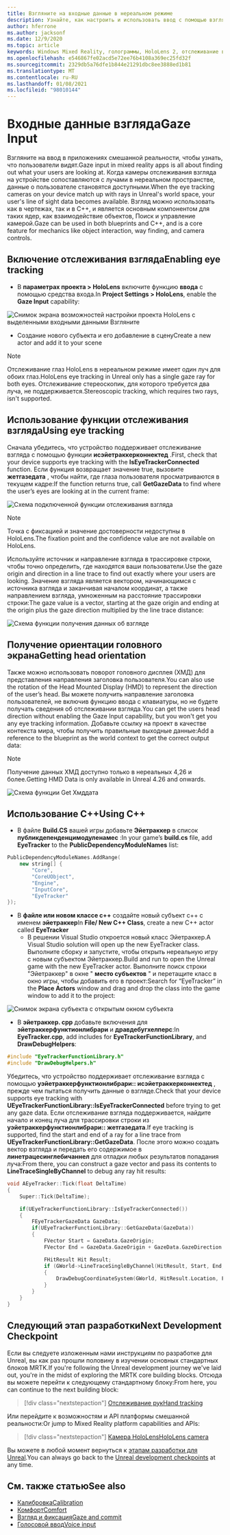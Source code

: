 ```yaml
---
title: Взгляните на входные данные в нереальном режиме
description: Узнайте, как настроить и использовать ввод с помощью взгляда с отслеживанием глаз и ориентацией на голове для приложений HoloLens в нереальном виде.
author: hferrone
ms.author: jacksonf
ms.date: 12/9/2020
ms.topic: article
keywords: Windows Mixed Reality, голограммы, HoloLens 2, отслеживание взгляда, ввод с экрана, подключенный головной дисплей, нереалный механизм, гарнитура смешанной реальности, гарнитура Windows Mixed Reality, гарнитура виртуальной реальности
ms.openlocfilehash: e546867fe02acd5e72ee76b4108a369ec25fd32f
ms.sourcegitcommit: 2329db5a76dfe1b844e21291dbc8ee3888ed1b81
ms.translationtype: MT
ms.contentlocale: ru-RU
ms.lasthandoff: 01/08/2021
ms.locfileid: "98010144"
---
```

# <a name="gaze-input"></a><span data-ttu-id="397f0-104">Входные данные взгляда</span><span class="sxs-lookup"><span data-stu-id="397f0-104">Gaze Input</span></span>

<span data-ttu-id="397f0-105">Взгляните на ввод в приложениях смешанной реальности, чтобы узнать, что пользователи видят.</span><span class="sxs-lookup"><span data-stu-id="397f0-105">Gaze input in mixed reality apps is all about finding out what your users are looking at.</span></span> <span data-ttu-id="397f0-106">Когда камеры отслеживания взгляда на устройстве сопоставляются с лучами в нереальном пространстве, данные о пользователе становятся доступными.</span><span class="sxs-lookup"><span data-stu-id="397f0-106">When the eye tracking cameras on your device match up with rays in Unreal's world space, your user's line of sight data becomes available.</span></span> <span data-ttu-id="397f0-107">Взгляд можно использовать как в чертежах, так и в C++, и является основным компонентом для таких ядер, как взаимодействие объектов, Поиск и управление камерой.</span><span class="sxs-lookup"><span data-stu-id="397f0-107">Gaze can be used in both blueprints and C++, and is a core feature for mechanics like object interaction, way finding, and camera controls.</span></span>

## <a name="enabling-eye-tracking"></a><span data-ttu-id="397f0-108">Включение отслеживания взгляда</span><span class="sxs-lookup"><span data-stu-id="397f0-108">Enabling eye tracking</span></span>

- <span data-ttu-id="397f0-109">В **параметрах проекта > HoloLens** включите функцию **ввода** с помощью средства входа.</span><span class="sxs-lookup"><span data-stu-id="397f0-109">In **Project Settings > HoloLens**, enable the **Gaze Input** capability:</span></span>

![Снимок экрана возможностей настройки проекта HoloLens с выделенными входными данными Взгляните](images/unreal-gaze-img-01.png)

- <span data-ttu-id="397f0-111">Создание нового субъекта и его добавление в сцену</span><span class="sxs-lookup"><span data-stu-id="397f0-111">Create a new actor and add it to your scene</span></span>

> [!NOTE]
> <span data-ttu-id="397f0-112">Отслеживание глаз HoloLens в нереальном режиме имеет один луч для обоих глаз.</span><span class="sxs-lookup"><span data-stu-id="397f0-112">HoloLens eye tracking in Unreal only has a single gaze ray for both eyes.</span></span> <span data-ttu-id="397f0-113">Отслеживание стереоскопик, для которого требуется два луча, не поддерживается.</span><span class="sxs-lookup"><span data-stu-id="397f0-113">Stereoscopic tracking, which requires two rays, isn't supported.</span></span>

## <a name="using-eye-tracking"></a><span data-ttu-id="397f0-114">Использование функции отслеживания взгляда</span><span class="sxs-lookup"><span data-stu-id="397f0-114">Using eye tracking</span></span>

<span data-ttu-id="397f0-115">Сначала убедитесь, что устройство поддерживает отслеживание взгляда с помощью функции **исэйетраккерконнектед** .</span><span class="sxs-lookup"><span data-stu-id="397f0-115">First, check that your device supports eye tracking with the **IsEyeTrackerConnected** function.</span></span>  <span data-ttu-id="397f0-116">Если функция возвращает значение true, вызовите **жетгазедата** , чтобы найти, где глаза пользователя просматриваются в текущем кадре:</span><span class="sxs-lookup"><span data-stu-id="397f0-116">If the function returns true, call **GetGazeData** to find where the user’s eyes are looking at in the current frame:</span></span>

![Схема подключенной функции отслеживания взгляда](images/unreal-gaze-img-02.png)

> [!NOTE]
> <span data-ttu-id="397f0-118">Точка с фиксацией и значение достоверности недоступны в HoloLens.</span><span class="sxs-lookup"><span data-stu-id="397f0-118">The fixation point and the confidence value are not available on HoloLens.</span></span>

<span data-ttu-id="397f0-119">Используйте источник и направление взгляда в трассировке строки, чтобы точно определить, где находятся ваши пользователи.</span><span class="sxs-lookup"><span data-stu-id="397f0-119">Use the gaze origin and direction in a line trace to find out exactly where your users are looking.</span></span>  <span data-ttu-id="397f0-120">Значение взгляда является вектором, начинающимся с источника взгляда и заканчивая началом координат, а также направлением взгляда, умноженным на расстояние трассировки строки:</span><span class="sxs-lookup"><span data-stu-id="397f0-120">The gaze value is a vector, starting at the gaze origin and ending at the origin plus the gaze direction multiplied by the line trace distance:</span></span>

![Схема функции получения данных об взгляде](images/unreal-gaze-img-03.png)

## <a name="getting-head-orientation"></a><span data-ttu-id="397f0-122">Получение ориентации головного экрана</span><span class="sxs-lookup"><span data-stu-id="397f0-122">Getting head orientation</span></span>

<span data-ttu-id="397f0-123">Также можно использовать поворот головного дисплея (ХМД) для представления направления заголовка пользователя.</span><span class="sxs-lookup"><span data-stu-id="397f0-123">You can also use the rotation of the Head Mounted Display (HMD) to represent the direction of the user’s head.</span></span> <span data-ttu-id="397f0-124">Вы можете получить направление заголовка пользователей, не включив функцию ввода с клавиатуры, но не будете получать сведения об отслеживании взгляда.</span><span class="sxs-lookup"><span data-stu-id="397f0-124">You can get the users head direction without enabling the Gaze Input capability, but you won't get you any eye tracking information.</span></span>  <span data-ttu-id="397f0-125">Добавьте ссылку на проект в качестве контекста мира, чтобы получить правильные выходные данные:</span><span class="sxs-lookup"><span data-stu-id="397f0-125">Add a reference to the blueprint as the world context to get the correct output data:</span></span>

> [!NOTE]
> <span data-ttu-id="397f0-126">Получение данных ХМД доступно только в нереальных 4,26 и более.</span><span class="sxs-lookup"><span data-stu-id="397f0-126">Getting HMD Data is only available in Unreal 4.26 and onwards.</span></span>

![Схема функции Get Хмддата](images/unreal-gaze-img-04.png)

## <a name="using-c"></a><span data-ttu-id="397f0-128">Использование C++</span><span class="sxs-lookup"><span data-stu-id="397f0-128">Using C++</span></span>

- <span data-ttu-id="397f0-129">В файле **Build.CS** вашей игры добавьте **Эйетраккер** в список **публикдепенденцимодуленамес** :</span><span class="sxs-lookup"><span data-stu-id="397f0-129">In your game’s **build.cs** file, add **EyeTracker** to the **PublicDependencyModuleNames** list:</span></span>

```cpp
PublicDependencyModuleNames.AddRange(
    new string[] {
        "Core",
        "CoreUObject",
        "Engine",
        "InputCore",
        "EyeTracker"
});
```

- <span data-ttu-id="397f0-130">В **файле или новом классе c++** создайте новый субъект c++ с именем **эйетраккер**</span><span class="sxs-lookup"><span data-stu-id="397f0-130">In **File/ New C++ Class**, create a new C++ actor called **EyeTracker**</span></span>
    - <span data-ttu-id="397f0-131">В решении Visual Studio откроется новый класс Эйетраккер.</span><span class="sxs-lookup"><span data-stu-id="397f0-131">A Visual Studio solution will open up the new EyeTracker class.</span></span> <span data-ttu-id="397f0-132">Выполните сборку и запустите, чтобы открыть нереальную игру с новым субъектом Эйетраккер.</span><span class="sxs-lookup"><span data-stu-id="397f0-132">Build and run to open the Unreal game with the new EyeTracker actor.</span></span>  <span data-ttu-id="397f0-133">Выполните поиск строки "Эйетраккер" в окне " **место субъектов** " и перетащите класс в окно игры, чтобы добавить его в проект:</span><span class="sxs-lookup"><span data-stu-id="397f0-133">Search for “EyeTracker” in the **Place Actors** window and drag and drop the class into the game window to add it to the project:</span></span>

![Снимок экрана субъекта с открытым окном субъекта](images/unreal-gaze-img-06.png)

- <span data-ttu-id="397f0-135">В **эйетраккер. cpp** добавьте включения для **эйетраккерфунктионлибрари** и **дравдебугхелперс**:</span><span class="sxs-lookup"><span data-stu-id="397f0-135">In **EyeTracker.cpp**, add includes for **EyeTrackerFunctionLibrary**, and **DrawDebugHelpers**:</span></span>

```cpp
#include "EyeTrackerFunctionLibrary.h"
#include "DrawDebugHelpers.h"
```

<span data-ttu-id="397f0-136">Убедитесь, что устройство поддерживает отслеживание взгляда с помощью **уэйетраккерфунктионлибрари:: исэйетраккерконнектед** , прежде чем пытаться получить данные о взгляде.</span><span class="sxs-lookup"><span data-stu-id="397f0-136">Check that your device supports eye tracking with **UEyeTrackerFunctionLibrary::IsEyeTrackerConnected** before trying to get any gaze data.</span></span>  <span data-ttu-id="397f0-137">Если отслеживание взгляда поддерживается, найдите начало и конец луча для трассировки строки из **уэйетраккерфунктионлибрари:: жетгазедата**.</span><span class="sxs-lookup"><span data-stu-id="397f0-137">If eye tracking is supported, find the start and end of a ray for a line trace from **UEyeTrackerFunctionLibrary::GetGazeData**.</span></span> <span data-ttu-id="397f0-138">После этого можно создать вектор взгляда и передать его содержимое в **линетрацесинглебичаннел** для отладки любых результатов попадания луча:</span><span class="sxs-lookup"><span data-stu-id="397f0-138">From there, you can construct a gaze vector and pass its contents to **LineTraceSingleByChannel** to debug any ray hit results:</span></span>

```cpp
void AEyeTracker::Tick(float DeltaTime)
{
    Super::Tick(DeltaTime);

    if(UEyeTrackerFunctionLibrary::IsEyeTrackerConnected())
    {
        FEyeTrackerGazeData GazeData;
        if(UEyeTrackerFunctionLibrary::GetGazeData(GazeData))
        {
            FVector Start = GazeData.GazeOrigin;
            FVector End = GazeData.GazeOrigin + GazeData.GazeDirection * 100;

            FHitResult Hit Result;
            if (GWorld->LineTraceSingleByChannel(HitResult, Start, End, ECollisionChannel::ECC_Visiblity))
            {
                DrawDebugCoordinateSystem(GWorld, HitResult.Location, FQuat::Identity.Rotator(), 10);
            }
        }
    }
}
```

## <a name="next-development-checkpoint"></a><span data-ttu-id="397f0-139">Следующий этап разработки</span><span class="sxs-lookup"><span data-stu-id="397f0-139">Next Development Checkpoint</span></span>

<span data-ttu-id="397f0-140">Если вы следуете изложенным нами инструкциям по разработке для Unreal, вы как раз прошли половину в изучении основных стандартных блоков MRTK.</span><span class="sxs-lookup"><span data-stu-id="397f0-140">If you're following the Unreal development journey we've laid out, you're in the midst of exploring the MRTK core building blocks.</span></span> <span data-ttu-id="397f0-141">Отсюда вы можете перейти к следующему стандартному блоку:</span><span class="sxs-lookup"><span data-stu-id="397f0-141">From here, you can continue to the next building block:</span></span>

> [!div class="nextstepaction"]
> [<span data-ttu-id="397f0-142">Отслеживание рук</span><span class="sxs-lookup"><span data-stu-id="397f0-142">Hand tracking</span></span>](unreal-hand-tracking.md)

<span data-ttu-id="397f0-143">Или перейдите к возможностям и API платформы смешанной реальности:</span><span class="sxs-lookup"><span data-stu-id="397f0-143">Or jump to Mixed Reality platform capabilities and APIs:</span></span>

> [!div class="nextstepaction"]
> [<span data-ttu-id="397f0-144">Камера HoloLens</span><span class="sxs-lookup"><span data-stu-id="397f0-144">HoloLens camera</span></span>](unreal-hololens-camera.md)

<span data-ttu-id="397f0-145">Вы можете в любой момент вернуться к [этапам разработки для Unreal](unreal-development-overview.md#2-core-building-blocks).</span><span class="sxs-lookup"><span data-stu-id="397f0-145">You can always go back to the [Unreal development checkpoints](unreal-development-overview.md#2-core-building-blocks) at any time.</span></span>

## <a name="see-also"></a><span data-ttu-id="397f0-146">См. также статью</span><span class="sxs-lookup"><span data-stu-id="397f0-146">See also</span></span>
* [<span data-ttu-id="397f0-147">Калибровка</span><span class="sxs-lookup"><span data-stu-id="397f0-147">Calibration</span></span>](../../calibration.md)
* [<span data-ttu-id="397f0-148">Комфорт</span><span class="sxs-lookup"><span data-stu-id="397f0-148">Comfort</span></span>](../../design/comfort.md)
* [<span data-ttu-id="397f0-149">Взгляд и фиксация</span><span class="sxs-lookup"><span data-stu-id="397f0-149">Gaze and commit</span></span>](../../design/gaze-and-commit.md)
* [<span data-ttu-id="397f0-150">Голосовой ввод</span><span class="sxs-lookup"><span data-stu-id="397f0-150">Voice input</span></span>](../../out-of-scope/voice-design.md)
